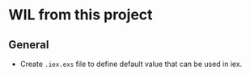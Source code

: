 # WIL from this project

## General

- Create `.iex.exs` file to define default value that can be used in iex.
